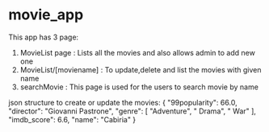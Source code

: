 # movie_app
This app has 3 page:
1. MovieList page : Lists all the movies and also allows admin to add new one
2. MovieList/[moviename] : To update,delete and list the movies with given name
3. searchMovie : This page is used for the users to search movie by name

json structure to create or update the movies:
{
"99popularity": 66.0,
    "director": "Giovanni Pastrone",
    "genre": [
      "Adventure",
      " Drama",
      " War"
    ],
    "imdb_score": 6.6,
    "name": "Cabiria"
}
